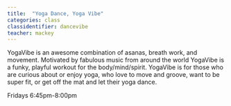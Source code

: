 ```yaml
---
title:  "Yoga Dance, Yoga Vibe"
categories: class
classidentifier: dancevibe
teacher: mackey
---
```

YogaVibe is an awesome combination of asanas, breath work, and movement.  Motivated by fabulous music from around the world YogaVibe is a funky, playful workout for the body/mind/spirit. YogaVibe is for those who are curious about or enjoy yoga, who love to move and groove, want to be super fit, or get off the mat and let their yoga dance.

Fridays 6:45pm-8:00pm 
